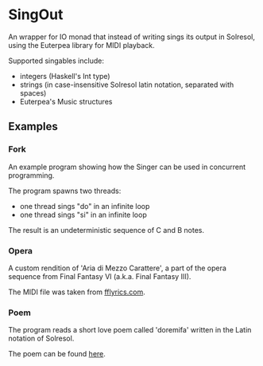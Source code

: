 # SingOut

An wrapper for IO monad that instead of writing 
sings its output in Solresol, using the Euterpea
library for MIDI playback.

Supported singables include:
* integers (Haskell's Int type)
* strings (in case-insensitive Solresol latin notation, separated with spaces)
* Euterpea's Music structures 

## Examples

### Fork

An example program showing how the Singer can be used
in concurrent programming.

The program spawns two threads:
* one thread sings "do" in an infinite loop
* one thread sings "si" in an infinite loop

The result is an undeterministic sequence of C and B notes.

### Opera

A custom rendition of 'Aria di Mezzo Carattere', 
a part of the opera sequence from Final Fantasy VI 
(a.k.a. Final Fantasy III).

The MIDI file was taken from [fflyrics.com](http://www.fflyrics.com/ff6.html).

### Poem

The program reads a short love poem called 'doremifa'
written in the Latin notation of Solresol.

The poem can be found [here](http://love.poem.free.fr/constructed-poems/solresol-poem.html).
